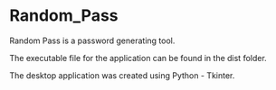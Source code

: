 # Random_Pass
Random Pass is a password generating tool.


The executable file for the application can be found in the dist folder.


The desktop application was created using Python - Tkinter.

